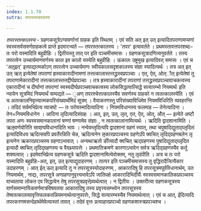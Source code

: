 ```yaml
---
index: 1.1.70
sutra: तपरस्तत्कालस्य

---
```

_तपरस्तत्कालस्य_ - ग्रहणकसूत्रेऽण्सवर्णानां ग्राहक इति स्थितम् । एवं सति अत् इत् उत् इत्यादितपराणामप्यणां स्वस्वसर्वसवर्णग्राहकत्वे प्राप्ते इदमारभ्यते — तपरस्तत्कालस्य । 'तपर' इत्यावर्तते । प्रथमस्तावत्तपरशब्दः-तः परो यस्मादिति बहुव्रीहिः । द्वितीयस्तु तात् पर इति पञ्चमीसमासः । ग्रहणकसूत्रादणित्यनुवर्तते । तस्य तपरत्वेन उच्चार्यमाणवर्णस्य काल इव कालो यस्येति बहुव्रीहिः । ऊकालः उष्ट्रमुख इत्यादिवत् समासः । एवं च 'अत्॒इत्' इत्याद्यात्मकोऽण् तपरत्वेन उच्चार्यमाणः स्वीयकालसदृशकालस्य संज्ञा स्यादित्यर्थः । तत्र अत् इत् उत् ऋत् इत्येतेषां तपराणां ह्रस्वाकारादीनामणां तत्तत्कालास्तत्तद्ध्रस्वप्रपञ्चाः । एत्, ऐत्, ओत्ौत् इत्येतेषां तु तपराणामेकारादीनां तत्तत्कालास्तत्तद्दीर्घप्रपञ्चाः । तत्र ह्रस्वाकारादीनां तपराणां तत्तद्ध्रस्वप्रपञ्चावाचकत्वस्य एकारादीनां च दीर्घाणां तपराणां स्वस्वदीर्घप्रपञ्चवाचकत्वस्य लोकसिद्धत्वात्सिद्धे सत्यारम्भो नियमार्थः॑ इति न्यायेन सूत्रमिदं नियमार्थं सम्पद्यते — ॒अण् तपरश्चेत्तत्कालस्यैव सवर्णस्य ग्राहको न त्वतत्कालस्ये॑ति । एवं च अतत्कालनिवृत्त्यात्मकपरिसंख्यार्थंमिदं सूत्रम् । वैयाकरणस्तु परिसंख्याविधिमेव नियमविधिरिति व्यवहरन्ति । तदिदं सर्वमभिप्रेत्य व्याचष्टे — तः परोयस्मादित्यादिना । नियमविधानस्य फलमाह — तेनेत्यादिना । तेन=नियमविधानेन । आदिना लृदित्यादिसंग्रहः । अत्, इत्, उत्, लृत्, एत, ऐत्, ओत्, औत् — इत्येते अष्टौ तपरा अणः स्वस्वसमानकालानां षण्णां षण्णामेव संज्ञाः , न त्वतत्कालानामित्यर्थः । ऋदिति द्वादशानामिति । ऋऌवर्णयोरिति सावण्र्यविधानादिति भावः । नन्वेवम्लृदित्यपि द्वादशानां ग्रहणं स्यात्, तथा चपुषादिद्युताद्य्लृदितः॑ इत्यादिविधय ऋदित्सवपि प्रवर्तेरन्निति चेन्न, ऋदित्यनेन ऌकारप्रपञ्चस्य ग्रहणेऽपि क्वचित् लृदिद्ग्रहणबलेन लृ इत्यनेन ऋकारप्रपञ्चस्य ग्रहणाऽभावात् । अन्यथाऋतो ङी॑त्यादौ क्वचित् ऋद्ग्रहणस्य पुषादिद्युताद्य्लृदित इत्यादौ क्वचित् लृदिद्ग्रहणस्य च वैयथ्र्यापत्तेः । प्रथमातिक्रमणे कारणाऽभावेन सर्वत्र ऋदिद्ग्रहणस्यैव कर्तु शक्यत्वात् । इदमेवाभिप्रेत्य ग्रहणकसूत्रे ऋदिति द्वादशानामित्येवोक्तम्, नतु लृदंपीति । अत्र च तः परो यस्मादिति बहुव्रीहेः-अत्, इत्, उत् इत्याद्युदाहरणम् । तात्पर इति पञ्चमीसमासस्य तु वृद्धिरादैजित्यैकार उदाहरणम् । आत् ईत् ऊत् इत्यादि तु न तपरसूत्रस्योदाहरणम् , आकारादिषु हि तपरसूत्रमपूर्वविधानार्थम्, उत नियमार्थम् , नाद्यः, तपरसूत्रे अण्ग्रहणानुवृत्त्यभावेऽपि जातिपक्षे आकारादिभिर्दीर्घैः स्वस्वसमानकालिकप्रपञ्चस्य वाच्यताया लोकत एव सिद्धत्वेन तेषु तपरसूत्रप्रवृत्तेव्र्यर्थत्वात् । न द्वितीयः । उक्तरीत्या ग्रहणकसूत्रस्य वार्णसमाम्नायिकवर्णमात्रविषयतया आकारादिषु तस्य प्रवृत्त्यसम्भवेन तपरसूत्रस्य तेष्वतत्कालव्यावृत्तिफलकतन्नियमनार्थत्वानुपपत्तेः, सिद्धे सत्यारम्भस्यैव नियमार्थत्वात् । एवं च आत्, ईदित्यादि तपरकरणमसन्देहार्थमेवेत्यास्तां तावत् । तदेवं वृत्तः प्रत्याहारप्रपञ्चो ग्रहणकशास्त्रप्रपञ्चश्च ।